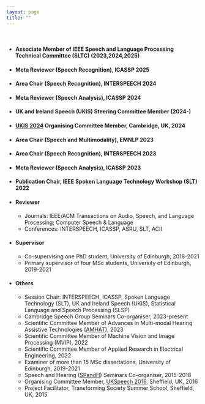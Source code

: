 ```yaml
---
layout: page
title: ""
---
```


<br>

* #### Associate Member of IEEE Speech and Language Processing Technical Committee (SLTC) (2023,2024,2025)
* #### Meta Reviewer (Speech Recognition), ICASSP 2025
* #### Area Chair (Speech Recognition), INTERSPEECH 2024
* #### Meta Reviewer (Speech Analysis), ICASSP 2024
* #### UK and Ireland Speech (UKIS) Steering Committee Member (2024-)
* #### [UKIS 2024](https://ukis2024.eng.cam.ac.uk/) Organising Committee Member, Cambridge, UK, 2024
* #### Area Chair (Speech and Multimodality), EMNLP 2023
* #### Area Chair (Speech Recognition), INTERSPEECH 2023
* #### Meta Reviewer (Speech Analysis), ICASSP 2023
* #### Publication Chair, IEEE Spoken Language Technology Workshop (SLT) 2022

<!--
* #### Session Chair
   - Spoken Language Technology Workshop (SLT) 2022
   - ICASSP 2022, Session: Language Disorder Detection
   - INTERSPEECH 2019, Session: ASR for Noisy and Far-Field Speech
-->

* #### Reviewer 
   - Journals: IEEE/ACM Transactions on Audio, Speech, and Language Processing; Computer Speech & Language
   - Conferences: INTERSPEECH, ICASSP, ASRU, SLT, ACII
     
 
* #### Supervisor 
   - Co-supervising one PhD student, University of Edinburgh, 2018-2021
   - Primary supervisor of four MSc students, University of Edinburgh, 2019-2021


* #### Others
   - Session Chair: INTERSPEECH, ICASSP, Spoken Language Technology (SLT), UK and Ireland Speech (UKIS), Statistical Language and Speech Processing (SLSP)
   - Cambridge Speech Group Seminars Co-organiser, 2023-present
   - Scientific Committee Member of Advances in Multi-modal Hearing Assistive Technologies ([AMHAT](https://cogmhear.org/amhat2023/)), 2023
   - Scientific Committee Member of Machine Vision and Image Processing (MVIP), 2022
   - Scientific Committee Member of Applied Research in Electrical Engineering, 2022
   - Examiner of more than 15 MSc dissertations, University of Edinburgh, 2019-2021
   - Speech and Hearing ([SPandH](https://spandh.dcs.shef.ac.uk/seminars/)) Seminars Co-organiser, 2015-2018
   - Organising Committee Member, [UKSpeech 2016](http://ukspeech.dcs.shef.ac.uk), Sheffield, UK, 2016
   - Project Facilitator, Transforming Society Summer School, Sheffield, UK, 2015
